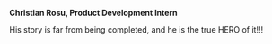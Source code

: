 **Christian Rosu, Product Development Intern**

His story is far from being completed, and he is the true HERO of it!!!